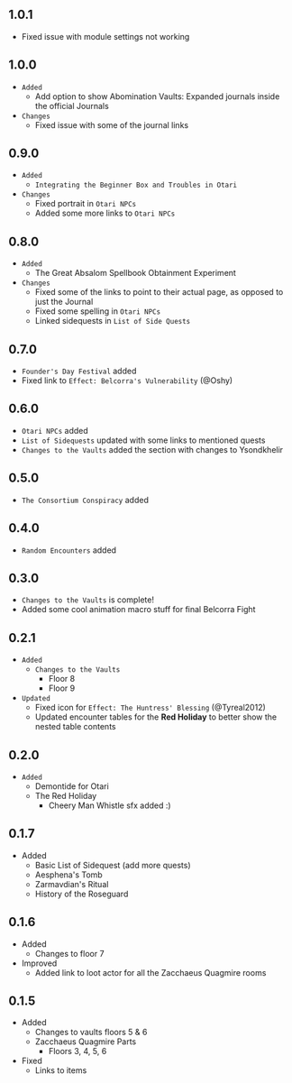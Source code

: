 ## 1.0.1
- Fixed issue with module settings not working
## 1.0.0
- `Added`
  - Add option to show Abomination Vaults: Expanded journals inside the official Journals
- `Changes`
  - Fixed issue with some of the journal links
## 0.9.0
  - `Added`
    - `Integrating the Beginner Box and Troubles in Otari`
  - `Changes`
    - Fixed portrait in `Otari NPCs`
    - Added some more links to `Otari NPCs`
## 0.8.0
  - `Added`
    - The Great Absalom Spellbook Obtainment Experiment
  - `Changes`
    - Fixed some of the links to point to their actual page, as opposed to just the Journal
    - Fixed some spelling in `Otari NPCs`
    - Linked sidequests in `List of Side Quests`
## 0.7.0
  - `Founder's Day Festival` added
  - Fixed link to `Effect: Belcorra's Vulnerability` (@Oshy)
## 0.6.0
  - `Otari NPCs` added
  - `List of Sidequests` updated with some links to mentioned quests
  - `Changes to the Vaults` added the section with changes to Ysondkhelir
## 0.5.0
- `The Consortium Conspiracy` added
## 0.4.0
- `Random Encounters` added
## 0.3.0
- `Changes to the Vaults` is complete!
- Added some cool animation macro stuff for final Belcorra Fight
## 0.2.1
- `Added`
  - `Changes to the Vaults`
    - Floor 8
    - Floor 9
- `Updated`
  - Fixed icon for `Effect: The Huntress' Blessing` (@Tyreal2012)
  - Updated encounter tables for the **Red Holiday** to better show the nested table contents
## 0.2.0
- `Added`
  - Demontide for Otari
  - The Red Holiday
    - Cheery Man Whistle sfx added :)
## 0.1.7
- Added
  - Basic List of Sidequest (add more quests)
  - Aesphena's Tomb
  - Zarmavdian's Ritual
  - History of the Roseguard
## 0.1.6
- Added
  - Changes to floor 7
- Improved
  - Added link to loot actor for all the Zacchaeus Quagmire rooms
## 0.1.5
  - Added
    - Changes to vaults floors 5 & 6
    - Zacchaeus Quagmire Parts
      - Floors 3, 4, 5, 6
  - Fixed
    - Links to items
